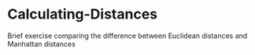 # Calculating-Distances

Brief exercise comparing the difference between Euclidean distances and Manhattan distances
